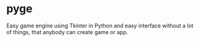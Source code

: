 # pyge
Easy game engine using Tkinter in Python and easy interface without a lot of things, that anybody can create game or app.
